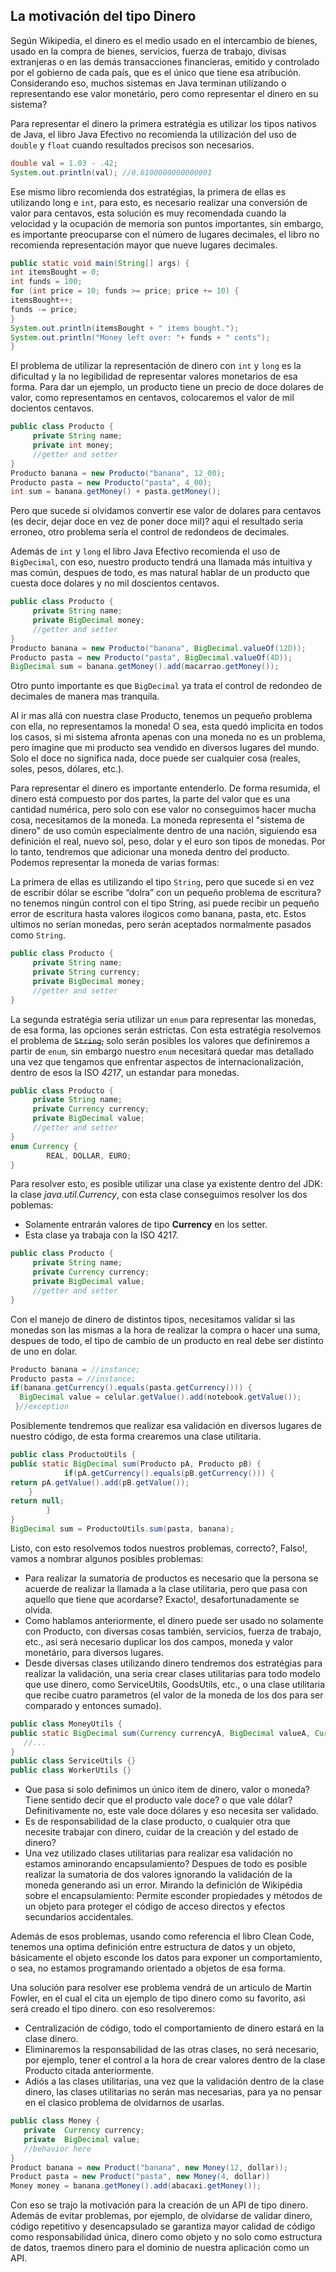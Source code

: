 ## La motivación del tipo Dinero


Según Wikipedia, el dinero es el medio usado en el intercambio de bienes, usado en la compra de bienes, servicios, fuerza de trabajo, divisas extranjeras o en las demás transacciones financieras, emitido y controlado por el gobierno de cada país, que es el único que tiene esa atribución. Considerando eso, muchos sistemas en Java terminan utilizando o representando ese valor monetário, pero como representar el dinero en su sistema?

Para representar el dinero la primera estratégia es utilizar los tipos nativos de Java, el libro Java Efectivo no recomienda la utilización del uso de ``double`` y ``float`` cuando resultados precisos son necesarios. 

``` java
double val = 1.03 - .42;
System.out.println(val); //0.6100000000000001
```

Ese mismo libro recomienda dos estratégias, la primera de ellas es utilizando long e ``int``, para esto, es necesario realizar una conversión de valor para centavos, esta solución es muy recomendada cuando la velocidad y la ocupación de memoria son puntos importantes, sin embargo, es importante preocuparse con el número de lugares decimales, el libro no recomienda representación mayor que nueve lugares decimales.

``` java
public static void main(String[] args) {
int itemsBought = 0;
int funds = 100;
for (int price = 10; funds >= price; price += 10) {
itemsBought++;
funds -= price;
}
System.out.println(itemsBought + " items bought.");
System.out.println("Money left over: "+ funds + " cents");
}
```

El problema de utilizar la representación de dinero con ``int`` y ``long`` es la dificultad y la no legibilidad de representar valores monetarios de esa forma. Para dar un ejemplo, un producto tiene un precio de doce dolares de valor, como representamos en centavos, colocaremos el valor de mil docientos centavos.

``` java
public class Producto {
     private String name;
     private int money;
     //getter and setter
}
Producto banana = new Producto("banana", 12_00);
Producto pasta = new Producto("pasta", 4_00);
int sum = banana.getMoney() + pasta.getMoney();
```

Pero que sucede si olvidamos convertir ese valor de dolares para centavos (es decir, dejar doce en vez de poner doce mil)? aqui el resultado seria erroneo, otro problema sería el control de redondeos de decimales.


Además de ``int`` y ``long`` el libro Java Efectivo recomienda el uso de ``BigDecimal``, con eso, nuestro producto tendrá una llamada más intuitiva y mas común, despues de todo, es mas natural hablar de un producto que cuesta doce dolares y no mil doscientos centavos.

``` java
public class Producto {
     private String name;
     private BigDecimal money;
     //getter and setter
}
Producto banana = new Producto("banana", BigDecimal.valueOf(12D));
Producto pasta = new Producto("pasta", BigDecimal.valueOf(4D));
BigDecimal sum = banana.getMoney().add(macarrao.getMoney());
```

Otro punto importante es que ``BigDecimal`` ya trata el control de redondeo de decimales de manera mas tranquila.

Al ir mas allá con nuestra clase Producto, tenemos un pequeño problema con ella, no representamos la moneda! O sea, esta quedó implicita en todos los casos, si mi sistema afronta apenas con una moneda no es un problema, pero imagine que mi producto sea vendido en diversos lugares del mundo. Solo el doce no significa nada, doce puede ser cualquier cosa (reales, soles, pesos, dólares, etc.).

Para representar el dinero es importante entenderlo. De forma resumida, el dinero está compuesto por dos partes, la parte del valor que es una cantidad numérica, pero solo con ese valor no conseguimos hacer mucha cosa, necesitamos de la moneda. La moneda representa el "sistema de dinero" de uso común especialmente dentro de una nación, siguiendo esa definición el real, nuevo sol, peso, dolar y el euro son tipos de monedas. Por lo tanto, tendremos que adicionar una moneda dentro del producto. Podemos representar la moneda de varias formas: 

La primera de ellas es utilizando el tipo ``String``, pero que sucede si en vez de escribir dólar se escribe “dolra” con un pequeño problema de escritura? no tenemos ningún control con el tipo String, asi puede recibir un pequeño error de escritura hasta valores ilogicos como banana, pasta, etc. Estos ultimos no serían monedas, pero serán aceptados normalmente pasados como ``String``.

``` java
public class Producto {
     private String name;
     private String currency;
     private BigDecimal money;
     //getter and setter
}
```

La segunda estratégia seria utilizar un ``enum`` para representar las monedas, de esa forma, las opciones serán estrictas. Con esta estratégia resolvemos el problema de ~~``String``,~~ solo serán posibles los valores que definiremos a partir de ``enum``, sin embargo nuestro ``enum`` necesitará quedar mas detallado una vez que tengamos que enfrentar aspectos de internacionalización, dentro de esos la ISO *4217*, un estandar para monedas.


``` java
public class Producto {
     private String name;
     private Currency currency;
     private BigDecimal value;
     //getter and setter
}
enum Currency {
    	REAL, DOLLAR, EURO;
}
```

Para resolver esto, es posible utilizar una clase ya existente dentro del JDK: la clase *java.util.Currency*, con esta clase conseguimos resolver los dos poblemas:

* Solamente entrarán valores de tipo **Currency** en los setter.
* Esta clase ya trabaja con la ISO 4217.


``` java
public class Producto {
     private String name;
     private Currency currency;
     private BigDecimal value;
     //getter and setter
}
```

Con el manejo de dinero de distintos tipos, necesitamos validar si las monedas son las mismas a la hora de realizar la compra o hacer una suma, despues de todo, el tipo de cambio de un producto en real debe ser distinto de uno en dolar.

``` java
Producto banana = //instance;
Producto pasta = //instance; 	
if(banana.getCurrency().equals(pasta.getCurrency())) {
  BigDecimal value = celular.getValue().add(notebook.getValue());
 }//exception
```

Posiblemente tendremos que realizar esa validación en diversos lugares de nuestro código, de esta forma crearemos una clase utilitaria.


``` java
public class ProductoUtils {
public static BigDecimal sum(Producto pA, Producto pB) {
    		if(pA.getCurrency().equals(pB.getCurrency())) {
return pA.getValue().add(pB.getValue());
  	}
return null;
    	}
}
BigDecimal sum = ProductoUtils.sum(pasta, banana);
```


Listo, con esto resolvemos todos nuestros problemas, correcto?, Falso!, vamos a nombrar algunos posibles problemas:

 
* Para realizar la sumatoria de productos es necesario que la persona se acuerde de realizar la llamada a la clase utilitaria, pero que pasa con aquello que tiene que acordarse? Exacto!, desafortunadamente se olvida. 
* Como hablamos anteriormente, el dinero puede ser usado no solamente con Producto, con diversas cosas también, servicios, fuerza de trabajo, etc., asi será necesario duplicar los dos campos, moneda y valor monetário, para diversos lugares.
* Desde diversas clases utilizando dinero tendremos dos estratégias para realizar la validación, una seria crear clases utilitarias para todo modelo que use dinero, como  ServiceUtils, GoodsUtils, etc., o una clase utilitaria que recibe cuatro parametros (el valor de la moneda de los dos para ser comparado y entonces sumado).

``` java
public class MoneyUtils {
public static BigDecimal sum(Currency currencyA, BigDecimal valueA, Currency currencyB, BigDecimal valueB) {
   //...
}
public class ServiceUtils {}
public class WorkerUtils {}
```

* Que pasa si solo definimos un único item de dinero, valor o moneda? Tiene sentido decir que el producto vale doce? o que vale dólar? Definitivamente no, este vale doce dólares y eso necesita ser validado.
* Es de responsabilidad de la clase producto, o cualquier otra que necesite trabajar con dinero, cuidar de la creación y del estado de dinero? 
* Una vez utilizado clases utilitarias para realizar esa validación no estamos aminorando encapsulamiento? Despues de todo es posible realizar la sumatoria de dos valores ignorando la validación de la moneda generando asi un error. Mirando la definición de Wikipédia sobre el encapsulamiento: Permite esconder propiedades y métodos de un objeto para proteger el código de acceso directos y efectos secundarios accidentales.


Además de esos problemas, usando como referencia el libro Clean Code, tenemos una optima definición entre estructura de datos y un objeto, básicamente el objeto esconde los datos para exponer un comportamiento, o sea, no estamos programando orientado a objetos de esa forma.

Una solución para resolver ese problema vendrá de un articulo de Martin Fowler, en el cual el cita un ejemplo de tipo dinero como su favorito, asi será creado el tipo dinero. con eso resolveremos:

* Centralización de código, todo el comportamiento de dinero estará en la clase dinero.
* Eliminaremos la responsabilidad de las otras clases, no será necesario, por ejemplo, tener el control a la hora de crear valores dentro de la clase Producto citada anteriormente.
* Adiós a las clases utilitarias, una vez que la validación dentro de la clase dinero, las clases utilitarias no serán mas necesarias, para ya no pensar en el clasico problema de olvidarnos de usarlas. 

``` java
public class Money {
   private  Currency currency;
   private  BigDecimal value;
   //behavior here
}
Product banana = new Product("banana", new Money(12, dollar));
Product pasta = new Product("pasta", new Money(4, dollar))
Money money = banana.getMoney().add(abacaxi.getMoney());
```


Con eso se trajo la motivación para la creación de un API de tipo dinero. Además de evitar problemas, por ejemplo, de olvidarse de validar dinero, código repetitivo y desencapsulado se garantiza mayor calidad de código como responsabilidad única, dinero como objeto y no solo como estructura de datos, traemos dinero para el dominio de nuestra aplicación como un API.
